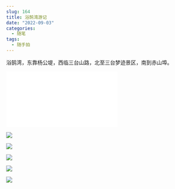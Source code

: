 ```yaml
---
slug: 164
title: 浴鹄湾游记
date: "2022-09-03"
categories: 
  - 随笔
tags: 
  - 随手拍
---
```



浴鹄湾，东靠杨公堤，西临三台山路，北至三台梦迹景区，南到赤山埠。

<iframe src="//player.bilibili.com/player.html?aid=557639773&bvid=BV1Ye4y1d7rp&cid=822949281&page=1" scrolling="no" border="0" frameborder="no" framespacing="0" allowfullscreen="true"> </iframe>

![](https://imgurl.zishu.me/images/old/2022/09/03/6313467b8c33a.jpg) 

![](https://imgurl.zishu.me/images/old/2022/09/03/6313467d29d72.jpg)

![](https://imgurl.zishu.me/images/old/2022/09/03/6313467be019d.jpg)

![](https://imgurl.zishu.me/images/old/2022/09/03/6313467c51882.jpg)

![](https://imgurl.zishu.me/images/old/2022/09/03/6313467c9bbdf.jpg)